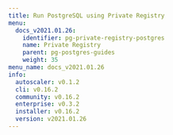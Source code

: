 ```yaml
---
title: Run PostgreSQL using Private Registry
menu:
  docs_v2021.01.26:
    identifier: pg-private-registry-postgres
    name: Private Registry
    parent: pg-postgres-guides
    weight: 35
menu_name: docs_v2021.01.26
info:
  autoscaler: v0.1.2
  cli: v0.16.2
  community: v0.16.2
  enterprise: v0.3.2
  installer: v0.16.2
  version: v2021.01.26
---
```


